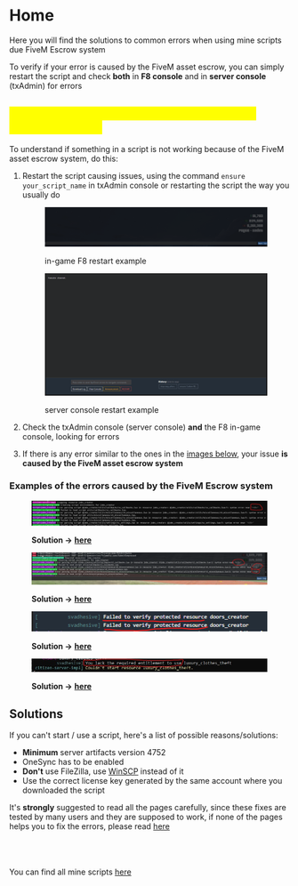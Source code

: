 # Home

Here you will find the solutions to common errors when using mine scripts due FiveM Escrow system

To verify if your error is caused by the FiveM asset escrow, you can simply restart the script and check **both** in **F8 console** and in **server console** (txAdmin) for errors

## <mark style="color:yellow;">How to know if my error is caused by FiveM escrow system?</mark>

To understand if something in a script is not working because of the FiveM asset escrow system, do this:&#x20;

1.  Restart the script causing issues, using the command `ensure your_script_name` in txAdmin console or restarting the script the way you usually do

    <figure><img src="../.gitbook/assets/f8_restart.gif" alt=""><figcaption><p>in-game F8 restart example</p></figcaption></figure>

    <figure><img src="../.gitbook/assets/server_restart.gif" alt=""><figcaption><p>server console restart example</p></figcaption></figure>
2. Check the txAdmin console (server console) **and** the F8 in-game console, looking for errors
3. If there is any error similar to the ones in the [images below](home.md#examples-of-the-errors-caused-by-the-fivem-escrow-system), your issue **is caused by the FiveM asset escrow system**

### Examples of the errors caused by the FiveM Escrow system

<figure><img src="../.gitbook/assets/error_parsing.png" alt=""><figcaption><p><strong>Solution -></strong> <a href="error-parsing-script-...-less-than-1-greater-than.md"><strong>here</strong></a><strong></strong></p></figcaption></figure>

<figure><img src="../.gitbook/assets/error_parsing_2.png" alt=""><figcaption><p><strong>Solution -></strong> <a href="error-parsing-script-...-less-than-1-greater-than.md"><strong>here</strong></a><strong></strong></p></figcaption></figure>

<figure><img src="../.gitbook/assets/failed_to_verify_protected_resource.png" alt=""><figcaption><p><strong>Solution -></strong> <a href="failed-to-verify-protected-resource.md"><strong>here</strong></a><strong></strong></p></figcaption></figure>

<figure><img src="../.gitbook/assets/lack_entitlement.jpg" alt=""><figcaption><p><strong>Solution -></strong> <a href="you-lack-the-required-entitlement.md"><strong>here</strong></a><strong></strong></p></figcaption></figure>

## Solutions

If you can't start / use a script, here's a list of possible reasons/solutions:

* **Minimum** server artifacts version 4752
* OneSync has to be enabled
* **Don't** use FileZilla, use [WinSCP](https://winscp.net/eng/download.php) instead of it
* Use the correct license key generated by the same account where you downloaded the script

It's **strongly** suggested to read all the pages carefully, since these fixes are tested by many users and they are supposed to work, if none of the pages helps you to fix the errors, please read [here](what-to-do-if-nothing-is-fixing-the-errors.md)

\
\
\
You can find all mine scripts [here](https://jaksam1074-fivem-scripts.tebex.io/)

